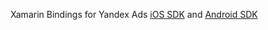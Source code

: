 Xamarin Bindings for Yandex Ads [iOS SDK](https://github.com/yandexmobile/yandex-ads-sdk-ios) and [Android SDK](https://github.com/yandexmobile/yandex-ads-sdk-android)
